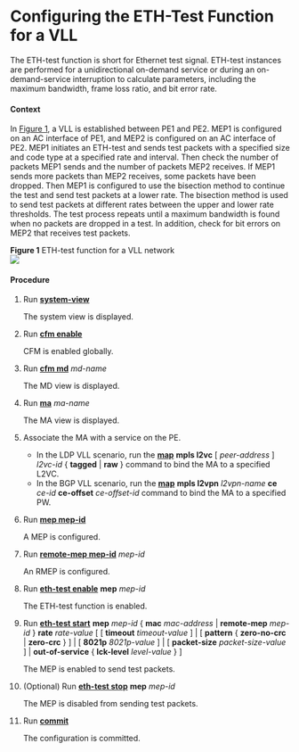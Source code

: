 Configuring the ETH-Test Function for a VLL
===========================================

The ETH-test function is short for Ethernet test signal. ETH-test instances are performed for a unidirectional on-demand service or during an on-demand-service interruption to calculate parameters, including the maximum bandwidth, frame loss ratio, and bit error rate.

#### Context

In [Figure 1](#EN-US_TASK_0172362072__fig_dc_vrp_y1731_cfg_006301), a VLL is established between PE1 and PE2. MEP1 is configured on an AC interface of PE1, and MEP2 is configured on an AC interface of PE2. MEP1 initiates an ETH-test and sends test packets with a specified size and code type at a specified rate and interval. Then check the number of packets MEP1 sends and the number of packets MEP2 receives. If MEP1 sends more packets than MEP2 receives, some packets have been dropped. Then MEP1 is configured to use the bisection method to continue the test and send test packets at a lower rate. The bisection method is used to send test packets at different rates between the upper and lower rate thresholds. The test process repeats until a maximum bandwidth is found when no packets are dropped in a test. In addition, check for bit errors on MEP2 that receives test packets.

**Figure 1** ETH-test function for a VLL network  
![](images/fig_dc_vrp_y1731_cfg_006301.png)

#### Procedure

1. Run [**system-view**](cmdqueryname=system-view)
   
   
   
   The system view is displayed.
2. Run [**cfm enable**](cmdqueryname=cfm+enable)
   
   
   
   CFM is enabled globally.
3. Run [**cfm md**](cmdqueryname=cfm+md) *md-name*
   
   
   
   The MD view is displayed.
4. Run [**ma**](cmdqueryname=ma) *ma-name*
   
   
   
   The MA view is displayed.
5. Associate the MA with a service on the PE.
   
   
   * In the LDP VLL scenario, run the [**map**](cmdqueryname=map) **mpls l2vc** [ *peer-address* ] *l2vc-id* { **tagged** | **raw** } command to bind the MA to a specified L2VC.
   * In the BGP VLL scenario, run the [**map**](cmdqueryname=map) **mpls l2vpn** *l2vpn-name* **ce** *ce-id* **ce-offset** *ce-offset-id* command to bind the MA to a specified PW.
6. Run [**mep mep-id**](cmdqueryname=mep+mep-id)
   
   
   
   A MEP is configured.
7. Run [**remote-mep mep-id**](cmdqueryname=remote-mep+mep-id) *mep-id*
   
   
   
   An RMEP is configured.
8. Run [**eth-test enable**](cmdqueryname=eth-test+enable) **mep** *mep-id*
   
   
   
   The ETH-test function is enabled.
9. Run [**eth-test start**](cmdqueryname=eth-test+start) **mep** *mep-id* { **mac** *mac-address* | **remote-mep** *mep-id* } **rate** *rate-value* [ [ **timeout** *timeout-value* ] | [ **pattern** { **zero-no-crc** | **zero-crc** } ] | [ **8021p** *8021p-value* ] | [ **packet-size** *packet-size-value* ] | **out-of-service** { **lck-level** *level-value* } ]
   
   
   
   The MEP is enabled to send test packets.
10. (Optional) Run [**eth-test stop**](cmdqueryname=eth-test+stop) **mep** *mep-id*
    
    
    
    The MEP is disabled from sending test packets.
11. Run [**commit**](cmdqueryname=commit)
    
    
    
    The configuration is committed.